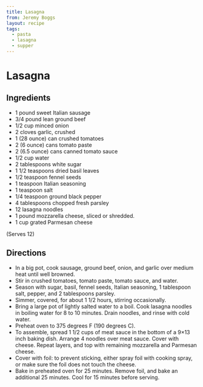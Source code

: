```yaml
---
title: Lasagna
from: Jeremy Boggs
layout: recipe
tags:
  - pasta
  - lasagna
  - supper
---
```


# Lasagna

## Ingredients

-   1 pound sweet Italian sausage
-   3/4 pound lean ground beef
-   1/2 cup minced onion
-   2 cloves garlic, crushed
-   1 (28 ounce) can crushed tomatoes
-   2 (6 ounce) cans tomato paste
-   2 (6.5 ounce) cans canned tomato sauce
-   1/2 cup water
-   2 tablespoons white sugar
-   1 1/2 teaspoons dried basil leaves
-   1/2 teaspoon fennel seeds
-   1 teaspoon Italian seasoning
-   1 teaspoon salt
-   1/4 teaspoon ground black pepper
-   4 tablespoons chopped fresh parsley
-   12 lasagna noodles
-   1 pound mozzarella cheese, sliced or shredded.
-   1 cup grated Parmesan cheese

(Serves 12)

## Directions

* In a big pot, cook sausage, ground beef, onion, and garlic over medium
  heat until well browned.
* Stir in crushed tomatoes, tomato paste, tomato sauce, and water.
* Season with sugar, basil, fennel seeds, Italian seasoning, 1
  tablespoon salt, pepper, and 2 tablespoons parsley.
* Simmer, covered, for about 1 1/2 hours, stirring occasionally.
* Bring a large pot of lightly salted water to a boil. Cook lasagna
  noodles in boiling water for 8 to 10 minutes. Drain noodles, and rinse
  with cold water.
* Preheat oven to 375 degrees F (190 degrees C).
* To assemble, spread 1 1/2 cups of meat sauce in the bottom of a 9×13
  inch baking dish. Arrange 4 noodles over meat sauce. Cover with
  cheese. Repeat layers, and top with remaining mozzarella and Parmesan
  cheese.
* Cover with foil: to prevent sticking, either spray foil with cooking
  spray, or make sure the foil does not touch the cheese.
* Bake in preheated oven for 25 minutes. Remove foil, and bake an
  additional 25 minutes. Cool for 15 minutes before serving.

